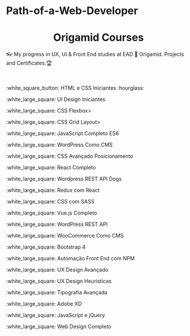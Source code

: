 # Path-of-a-Web-Developer

<h1 align="center">
  Origamid Courses
</h1>
<p>👓 My progress in UX, UI &amp; Front End studies at EAD 🐺 Origamid. Projects and Certificates.🏆</p>
<br>

<!-- Para adicionar o certificado no final de cada curso concluído <a target="_blank" href="https://www.origamid.com/certificate//"  title="Certificate">🏆</a>  e adicionar o white_check_mark para finalizado e o o white_square_button para cursos em andamento-->

<p>:white_square_button: HTML e CSS Iniciantes :hourglass:</p><!--<a target="_blank" href="https://www.origamid.com/certificate//"  title="Certificate">🏆</a> -->
<p>:white_large_square: UI Design Iniciantes</p>
<p>:white_large_square: CSS Flexbox></p>
<p>:white_large_square: CSS Grid Layout></p>
<p>:white_large_square: JavaScript Completo ES6</p>
<p>:white_large_square: WordPress Como CMS</p>
<p>:white_large_square: CSS Avançado Posicionamento</p>
<p>:white_large_square: React Completo</p>
<p>:white_large_square: Wordpress REST API Dogs</p>
<p>:white_large_square: Redux com React</p>
<p>:white_large_square: CSS com SASS</p>
<p>:white_large_square: Vue.js Completo</p>
<p>:white_large_square: WordPress REST API</p>
<p>:white_large_square: WooCommerce Como CMS</p>
<p>:white_large_square: Bootstrap 4</p>
<p>:white_large_square: Automação Front End com NPM</p>
<p>:white_large_square: UX Design Avançado</p>
<p>:white_large_square: UX Design Heurísticas</p>
<p>:white_large_square: Tipografia Avançada</p>
<p>:white_large_square: Adobe XD</p>
<p>:white_large_square: JavaScript e jQuery</p>
<p>:white_large_square: Web Design Completo</p>
